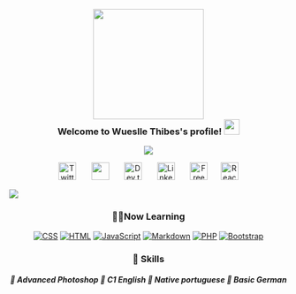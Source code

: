 
<h3 align="center">
  <br> <img src="https://i.pinimg.com/originals/e6/7b/09/e67b0985c1c7daad19fd7a05ef4532b2.gif" width="200"> </br>
  Welcome to Wueslle Thibes's profile!
  <img src="https://media.giphy.com/media/hvRJCLFzcasrR4ia7z/giphy.gif" width="28">
</h3>

<!-- Typing SVG by DenverCoder1 - https://github.com/DenverCoder1/readme-typing-svg -->
<p align="center">
  <a href="https://github.com/DenverCoder1/readme-typing-svg"><img src="https://readme-typing-svg.herokuapp.com/?lines=Studying%20web%20and%20app%20development;Experience%20in%20Psychology%20;and%20Photoshop;Always%20willing%20to%20learn%20new%20stuff;%20thx%20for%20visiting!&font=Fira%20Code&center=true&width=440&height=45&color=6fa8dc&vCenter=true&size=22"></a>
</p>

<!-- Social icons section -->
<p align="center">
  <a href="https://twitter.com/tswueslle"><img width="32px" alt="Twitter" title="Twitter" src="https://i.imgur.com/GjwpjhF.png"/></a>
  &#8287;&#8287;&#8287;&#8287;&#8287;
  <a href="https://discordapp.com/users/268556669301030914u" alt="Contact me on discord"><img width="32px" src="https://i.imgur.com/vswd3TR.png"/></a>
  &#8287;&#8287;&#8287;&#8287;&#8287;
  <a href="https://dev.to/wueslle"><img width="32px" alt="Dev.to" title="Wueslle Dev.to" src="https://i.imgur.com/16cW5NL.png"></a>
  &#8287;&#8287;&#8287;&#8287;&#8287;
  <a href="https://www.linkedin.com/in/wueslle/"><img width="32px" alt="LinkedIn" title="Wueslle LinkedIn" src="https://i.imgur.com/oiV233X.png"></a>
  &#8287;&#8287;&#8287;&#8287;&#8287;
  <a href="https://github.com/arthurspk/guiadevbrasil"><img width="32px" alt="Free Stuff" title="Free dev guide" src="https://i.imgur.com/v5mWfOZ.png"/></a>&#8287;&#8287;&#8287;&#8287;&#8287;
   <a href="mailto:wuesllets@gmail.com"><img width="32px" alt="Reach me" title="Wueslle Email" src="https://i.imgur.com/KirvRXi.png"/></a> 
</p>

<img src="https://i0.wp.com/jornal.usp.br/wp-content/uploads/2019/04/Data-Science-Graphic-2.png?fit=8106%2C625&ssl=1">

<h3 align="center"> 👨‍💻Now Learning </h3>

<!-- Some badges are from https://github.com/Ileriayo/markdown-badges -->

<p align="center">
    <a href="https://github.com/search?q=user%3ADenverCoder1+language%3Acss"><img alt="CSS" src="https://img.shields.io/badge/CSS-1572B6.svg?logo=css3&logoColor=white"></a>
    <a href="https://github.com/search?q=user%3ADenverCoder1+language%3Ahtml"><img alt="HTML" src="https://img.shields.io/badge/HTML-E34F26.svg?logo=html5&logoColor=white"></a>
    <a href="https://github.com/search?q=user%3ADenverCoder1+language%3Ajavascript"><img alt="JavaScript" src="https://img.shields.io/badge/JavaScript-F7DF1E.svg?logo=javascript&logoColor=black"></a>
    <a href="https://github.com/search?q=user%3ADenverCoder1+language%3Amarkdown"><img alt="Markdown" src="https://img.shields.io/badge/Markdown-000000.svg?logo=markdown&logoColor=white"></a>
    <a href="https://github.com/search?q=user%3ADenverCoder1+language%3Aphp"><img alt="PHP" src="https://img.shields.io/badge/PHP-777BB4.svg?logo=php&logoColor=white"></a>
   <a href="#"><img alt="Bootstrap" src="https://img.shields.io/badge/Bootstrap-7952B3.svg?logo=bootstrap&logoColor=white"></a>
    
</p>



<h3 align="center"> 🧠 Skills </h3>
<h5 align="center">
🎈 Advanced Photoshop 
🎈 C1 English
🎈 Native portuguese 
🎈 Basic German </br>
</h5>

    
  
<br/>
